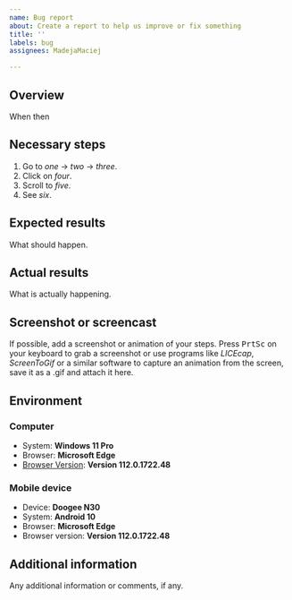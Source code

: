 ```yaml
---
name: Bug report
about: Create a report to help us improve or fix something
title: ''
labels: bug
assignees: MadejaMaciej

---
```


## Overview

When  then 

## Necessary steps

1. Go to _one_ → _two_ → _three_.
2. Click on _four_.
3. Scroll to _five_.
4. See _six_.

## Expected results

What should happen.

## Actual results

What is actually happening.

## Screenshot or screencast

If possible, add a screenshot or animation of your steps. Press <kbd>PrtSc</kbd> on your keyboard to grab a screenshot or use programs like _LICEcap_, _ScreenToGif_ or a similar software to capture an animation from the screen, save it as a .gif and attach it here.

## Environment

### Computer

- System: **Windows 11 Pro**
- Browser: **Microsoft Edge**
- [Browser Version](edge://settings/help): **Version 112.0.1722.48**

### Mobile device

- Device: **Doogee N30**
- System: **Android 10**
- Browser: **Microsoft Edge**
- Browser version: **Version 112.0.1722.48**

## Additional information

Any additional information or comments, if any.
